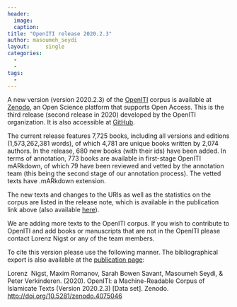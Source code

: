 ```yaml
---
header:
  image: 
  caption: 
title: "OpenITI release 2020.2.3"			
author: masoumeh_seydi		
layout:		single
categories:
  - 
  - 
tags:
  - 
---
```





A new version (version 2020.2.3) of the [OpenITI](https://github.com/OpenITI) corpus is available at [Zenodo](https://zenodo.org/record/4075046), an Open Science platform that supports Open Access. This is the third release (second release in 2020) developed by the OpenITI organization. It is also accessible at [GitHub](https://github.com/OpenITI/RELEASE).



The current release features 7,725 books, including all versions and editions (1,573,262,381 words), of which 4,781 are unique books written by 2,074  authors. In the release, 680 new books (with their ids) have been added. In terms of annotation, 773 books are available in first-stage OpenITI mARkdown, of which 79 have been reviewed and vetted by the annotation team (this being the second stage of our annotation process). The vetted texts have .mARkdown extension.



The new texts and changes to the URIs as well as the statistics on the corpus are listed in the release note, which is available in the publication link above (also available [here](https://github.com/OpenITI/RELEASE/blob/master/OpenITI_release-note_2020-2-3.pdf)).



We are adding more texts to the OpenITI corpus. If you wish to contribute to OpenITI and add books or manuscripts that are not in the OpenITI please contact Lorenz Nigst or any of the team members.



To cite this version please use the following manner. The bibliographical export is also available at the [publication page](https://zenodo.org/record/3891466):



Lorenz  Nigst, Maxim Romanov, Sarah Bowen Savant, Masoumeh Seydi, & Peter Verkinderen. (2020). OpenITI: a Machine-Readable Corpus of Islamicate Texts (Version 2020.2.3) \[Data set\]. Zenodo. http://doi.org/10.5281/zenodo.4075046

































